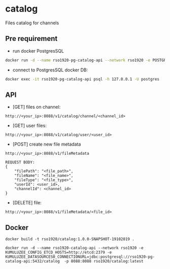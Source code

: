 # catalog
Files catalog for channels

## Pre requirement

* run docker PostgresSQL
```bash
docker run -d --name rso1920-pg-catalog-api --network rso1920 -e POSTGRES_PASSWORD=postgres -e POSTGRES_DB=catalog -p 5435:5432 postgres:12 
```

* connect to PostgresSQL docker DB:

```bash
docker exec -it rso1920-pg-catalog-api psql -h 127.0.0.1 -U postgres 
```

## API

* [GET] files on channel:
```
http://<your_ip>:8088/v1/catalog/channel/<channel_id>
```

* [GET] user files:
```
http://<your_ip>:8088/v1/catalog/user/<user_id>
```

* [POST] create new file metadata
```
http://<your_ip>:8088/v1/fileMetadata

REQUEST BODY:
{
	"filePath": "<file_path>",
	"fileName": "<file_name>",
	"fileType": "<file_type>",
	"userId": <user_id>,
	"channelId": <channel_id>
}
```

* [DELETE] file:
```
http://<your_ip>:8088/v1/fileMetadata/<file_id>
```

## Docker

```$xslt
docker build -t rso1920/catalog:1.0.0-SNAPSHOT-19102019 .
```

```$xslt
docker run -d --name rso1920-catalog-api --network rso1920 -e KUMULUZEE_CONFIG_ETCD_HOSTS=http://etcd:2379 -e KUMULUZEE_DATASOURCES0_CONNECTIONURL=jdbc:postgresql://rso1920-pg-catalog-api:5432/catalog  -p 8088:8088 rso1920/catalog:latest
```